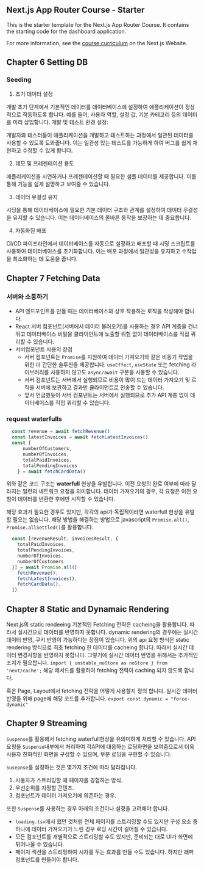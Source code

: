 ## Next.js App Router Course - Starter

This is the starter template for the Next.js App Router Course. It contains the starting code for the dashboard application.

For more information, see the [course curriculum](https://nextjs.org/learn) on the Next.js Website.

## Chapter 6 Setting DB
###  Seeding

1. 초기 데이터 설정

개발 초기 단계에서 기본적인 데이터를 데이터베이스에 설정하여 애플리케이션이 정상적으로 작동하도록 합니다. 예를 들어, 사용자 역할, 설정 값, 기본 카테고리 등의 데이터를 미리 삽입합니다.
개발 및 테스트 환경 설정:

개발자와 테스터들이 애플리케이션을 개발하고 테스트하는 과정에서 일관된 데이터를 사용할 수 있도록 도와줍니다. 이는 일관성 있는 테스트를 가능하게 하여 버그를 쉽게 재현하고 수정할 수 있게 합니다.

2. 데모 및 프레젠테이션 용도

애플리케이션을 시연하거나 프레젠테이션할 때 필요한 샘플 데이터를 제공합니다. 이를 통해 기능을 쉽게 설명하고 보여줄 수 있습니다.

3. 데이터 무결성 유지

시딩을 통해 데이터베이스에 필요한 기본 데이터 구조와 관계를 설정하여 데이터 무결성을 유지할 수 있습니다. 이는 데이터베이스의 올바른 동작을 보장하는 데 중요합니다.

4. 자동화된 배포

CI/CD 파이프라인에서 데이터베이스를 자동으로 설정하고 배포할 때 시딩 스크립트를 사용하여 데이터베이스를 초기화합니다. 이는 배포 과정에서 일관성을 유지하고 수작업을 최소화하는 데 도움을 줍니다.

## Chapter 7 Fetching Data
### 서버와 소통하기
- API 엔드포인트를 만들 때는 데이터베이스와 상호 작용하는 로직을 작성해야 합니다.
- React 서버 컴포넌트(서버에서 데이터 불러오기)를 사용하는 경우 API 계층을 건너뛰고 데이터베이스 비밀을 클라이언트에 노출할 위험 없이 데이터베이스를 직접 쿼리할 수 있습니다.
- 서버컴포넌트 사용의 장점
    - 서버 컴포넌트는 `Promise`를 지원하여 데이터 가져오기와 같은 비동기 작업을 위한 더 간단한 솔루션을 제공합니다. `useEffect`, `useState` 또는 fetching 라이브러리를 사용하지 않고도 `async/await` 구문을 사용할 수 있습니다.
    - 서버 컴포넌트는 서버에서 실행되므로 비용이 많이 드는 데이터 가져오기 및 로직을 서버에 보관하고 결과만 클라이언트로 전송할 수 있습니다.
    - 앞서 언급했듯이 서버 컴포넌트는 서버에서 실행되므로 추가 API 계층 없이 데이터베이스를 직접 쿼리할 수 있습니다.

### request waterfulls
```ts
  const revenue = await fetchRevenue()
  const latestInvoices = await fetchLatestInvoices()
  const {      
      numberOfCustomers,
      numberOfInvoices,
      totalPaidInvoices,
      totalPendingInvoices
    } = await fetchCardData()
```
위와 같은 코드 구조는 __waterfull__ 현상을 유발합니다. 이전 요청의 완료 여부에 따라 달라지는 일련의 네트워크 요청을 의미합니다. 데이터 가져오기의 경우, 각 요청은 이전 요청이 데이터를 반환한 후에만 시작할 수 있습니다.

해당 효과가 필요한 경우도 있지만, 각각의 api가 독립적이라면 waterfull 현상을 유발할 필요는 없습니다. 해당 방법을 해결하는 방법으로 javascript의 `Promise.all()`, `Promise.allSettled()`를 활용합니다.
```ts
  const [revenueResult, invoicesResult, {
    totalPaidInvoices,
    totalPendingInvoices,
    numberOfInvoices,
    numberOfCustomers
  }] = await Promise.all([
    fetchRevenue(),
    fetchLatestInvoices(),
    fetchCardData(),
  ])

```

## Chapter 8 Static and Dynamaic Rendering

Next.js의 static rendeeing 기본적인 Fetching 전략은 cacheing을 활용합니다. 따라서 실시간으로 데이터를 반영하지 못합니다. dynamic rendering의 경우에는
실시간 데이터 반영, 쿠키 반영이 가능하다는 장점이 있습니다. 위의 api 요청 방식은 static rendering 방식으로 최초 fetching 한 데이터를 cacheing 합니다. 따라서 실시간 데이터 변경사항을 반영하지 못합니다. 그렇기에 실시간 데이터 반영을 위해서는 추가적인 조치가 필요합니다. `import { unstable_noStore as noStore } from 'next/cache';` 해당 메서드를 활용하여 fetching 전력이 caching 되지 않도록 합니다. 

혹은 Page, Layout에서 fetching 전략을 어떻게 사용할지 정의 합니다. 실시간 데이터 반영을 위해 page에 해당 코드를 추가합니다. `export const dynamic = "force-dynamic"`


## Chapter 9 Streaming
`Suspense`를 활용해서 fetching waterfull현상을 유의미하게 처리할 수 있습니다. API 요청을 `Suspense`내부에서 처리하여 각API에 대응하는 로딩화면을 보여줌으로서 더욱 사용자 친화적인 화면을 구성할 수 있으며, 부분 로딩을 구현할 수 있습니다.

`Susepnse`를 설정하는 것은 몇가지 조건에 따라 달라집니다.
1. 사용자가 스트리밍할 때 페이지를 경험하는 방식.
2. 우선순위를 지정할 콘텐츠.
3. 컴포넌트가 데이터 가져오기에 의존하는 경우.

또한 `Suspense`를 사용하는 경우 아래의 조건이나 설정을 고려해야 합니다.
- `loading.tsx`에서 했던 것처럼 전체 페이지를 스트리밍할 수도 있지만 구성 요소 중 하나에 데이터 가져오기가 느린 경우 로딩 시간이 길어질 수 있습니다.
- 모든 컴포넌트를 개별적으로 스트리밍할 수도 있지만, 준비되는 대로 UI가 화면에 튀어나올 수 있습니다.
- 페이지 섹션을 스트리밍하여 시차를 두는 효과를 만들 수도 있습니다. 하지만 래퍼 컴포넌트를 만들어야 합니다.